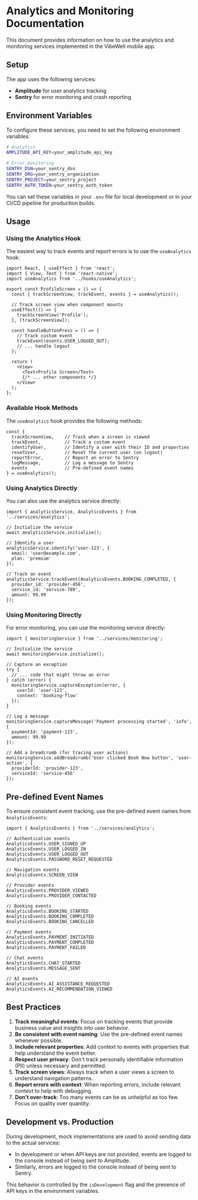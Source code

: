 # Analytics and Monitoring Documentation

This document provides information on how to use the analytics and monitoring services implemented in the VibeWell mobile app.

## Setup

The app uses the following services:
- **Amplitude** for user analytics tracking
- **Sentry** for error monitoring and crash reporting

## Environment Variables

To configure these services, you need to set the following environment variables:

```bash
# Analytics
AMPLITUDE_API_KEY=your_amplitude_api_key

# Error monitoring
SENTRY_DSN=your_sentry_dsn
SENTRY_ORG=your_sentry_organization
SENTRY_PROJECT=your_sentry_project
SENTRY_AUTH_TOKEN=your_sentry_auth_token
```

You can set these variables in your `.env` file for local development or in your CI/CD pipeline for production builds.

## Usage

### Using the Analytics Hook

The easiest way to track events and report errors is to use the `useAnalytics` hook:

```tsx
import React, { useEffect } from 'react';
import { View, Text } from 'react-native';
import useAnalytics from '../hooks/useAnalytics';

export const ProfileScreen = () => {
  const { trackScreenView, trackEvent, events } = useAnalytics();
  
  // Track screen view when component mounts
  useEffect(() => {
    trackScreenView('Profile');
  }, [trackScreenView]);
  
  const handleButtonPress = () => {
    // Track custom event
    trackEvent(events.USER_LOGGED_OUT);
    // ... handle logout
  };
  
  return (
    <View>
      <Text>Profile Screen</Text>
      {/* ... other components */}
    </View>
  );
};
```

### Available Hook Methods

The `useAnalytics` hook provides the following methods:

```tsx
const {
  trackScreenView,    // Track when a screen is viewed
  trackEvent,         // Track a custom event
  identifyUser,       // Identify a user with their ID and properties
  resetUser,          // Reset the current user (on logout)
  reportError,        // Report an error to Sentry
  logMessage,         // Log a message to Sentry
  events              // Pre-defined event names
} = useAnalytics();
```

### Using Analytics Directly

You can also use the analytics service directly:

```tsx
import { analyticsService, AnalyticsEvents } from '../services/analytics';

// Initialize the service
await analyticsService.initialize();

// Identify a user
analyticsService.identify('user-123', {
  email: 'user@example.com',
  plan: 'premium'
});

// Track an event
analyticsService.trackEvent(AnalyticsEvents.BOOKING_COMPLETED, {
  provider_id: 'provider-456',
  service_id: 'service-789',
  amount: 99.99
});
```

### Using Monitoring Directly

For error monitoring, you can use the monitoring service directly:

```tsx
import { monitoringService } from '../services/monitoring';

// Initialize the service
await monitoringService.initialize();

// Capture an exception
try {
  // ... code that might throw an error
} catch (error) {
  monitoringService.captureException(error, {
    userId: 'user-123',
    context: 'booking-flow'
  });
}

// Log a message
monitoringService.captureMessage('Payment processing started', 'info', {
  paymentId: 'payment-123',
  amount: 99.99
});

// Add a breadcrumb (for tracing user actions)
monitoringService.addBreadcrumb('User clicked Book Now button', 'user-action', {
  providerId: 'provider-123',
  serviceId: 'service-456'
});
```

## Pre-defined Event Names

To ensure consistent event tracking, use the pre-defined event names from `AnalyticsEvents`:

```tsx
import { AnalyticsEvents } from '../services/analytics';

// Authentication events
AnalyticsEvents.USER_SIGNED_UP
AnalyticsEvents.USER_LOGGED_IN
AnalyticsEvents.USER_LOGGED_OUT
AnalyticsEvents.PASSWORD_RESET_REQUESTED

// Navigation events
AnalyticsEvents.SCREEN_VIEW

// Provider events
AnalyticsEvents.PROVIDER_VIEWED
AnalyticsEvents.PROVIDER_CONTACTED

// Booking events
AnalyticsEvents.BOOKING_STARTED
AnalyticsEvents.BOOKING_COMPLETED
AnalyticsEvents.BOOKING_CANCELLED

// Payment events
AnalyticsEvents.PAYMENT_INITIATED
AnalyticsEvents.PAYMENT_COMPLETED
AnalyticsEvents.PAYMENT_FAILED

// Chat events
AnalyticsEvents.CHAT_STARTED
AnalyticsEvents.MESSAGE_SENT

// AI events
AnalyticsEvents.AI_ASSISTANCE_REQUESTED
AnalyticsEvents.AI_RECOMMENDATION_VIEWED
```

## Best Practices

1. **Track meaningful events**: Focus on tracking events that provide business value and insights into user behavior.
2. **Be consistent with event naming**: Use the pre-defined event names whenever possible.
3. **Include relevant properties**: Add context to events with properties that help understand the event better.
4. **Respect user privacy**: Don't track personally identifiable information (PII) unless necessary and permitted.
5. **Track screen views**: Always track when a user views a screen to understand navigation patterns.
6. **Report errors with context**: When reporting errors, include relevant context to help with debugging.
7. **Don't over-track**: Too many events can be as unhelpful as too few. Focus on quality over quantity.

## Development vs. Production

During development, mock implementations are used to avoid sending data to the actual services:

- In development or when API keys are not provided, events are logged to the console instead of being sent to Amplitude.
- Similarly, errors are logged to the console instead of being sent to Sentry.

This behavior is controlled by the `isDevelopment` flag and the presence of API keys in the environment variables. 